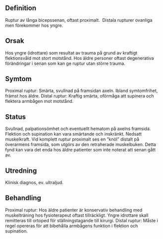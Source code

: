## Definition

Ruptur av långa bicepssenan, oftast proximalt.  Distala rupturer ovanliga men förekommer hos yngre.

## Orsak

Hos yngre (idrottare) som resultat av trauma på grund av kraftigt flektionsvåld mot stort motstånd. Hos äldre personer oftast degenerativa förändringar i senan som kan ge ruptur utan större trauma.

## Symtom

Proximal ruptur: Smärta, svullnad på framsidan axeln. Ibland symtomfrihet, främst hos äldre. Distal ruptur: Kraftig smärta, oförmåga att supinera och flektera armbågen mot motstånd.

## Status

Svullnad, palpationsömhet och eventuellt hematom på axelns framsida. Flektion och supination kan vara smärtande och inskränkt. Nedsatt muskelkraft. Vid komplett ruptur proximalt ses en ”knöl” distalt på överarmens framsida, som utgörs av den retraherade muskelbuken. Detta fynd kan vara det enda hos äldre patienter som inte noterat att senan gått av.

## Utredning

Klinisk diagnos, ev. ultraljud.

## Behandling

Proximal ruptur: Hos äldre patienter är konservativ behandling med muskelträning hos fysioterapeut oftast tillräckligt. Yngre idrottare skall remitteras till ortoped för ställningstagande till kirurgi.
Distal ruptur: Måste i regel opereras för att bibehålla armbågens funktion i flektion och supination.

